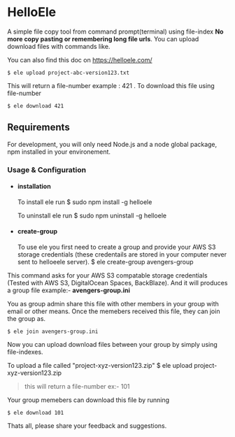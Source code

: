 # HelloEle

A simple file copy tool from command prompt(terminal) using file-index **No more copy pasting or remembering long file urls**.
You can upload download files with commands like.

You can also find this doc on https://helloele.com/

	$ ele upload project-abc-version123.txt
This will return a file-number example :  421  .  To download this file using file-number

	$ ele download 421


## Requirements

For development, you will only need Node.js and a node global package, npm installed in your environement.

### Usage & Configuration
- #### installation 
  To install ele run
      $ sudo npm install -g helloele
	  
  To uninstall ele run
      $ sudo npm uninstall -g helloele

- #### create-group 
  To use ele you first need to create a group and provide your AWS S3 storage credentials (these credentails are stored in your computer never sent to helloeele server). 
      $ ele create-group avengers-group

This command asks for your AWS S3 compatable storage credentials (Tested with AWS S3, DigitalOcean Spaces, BackBlaze). And it will produces a group file example:- **avengers-group.ini**

You as group admin share this file with other members in your group with email or other means. Once the memebers received this file, they can join the group as.

	$ ele join avengers-group.ini

Now you can upload download files between your group by simply using file-indexes.

To upload a file called "project-xyz-version123.zip"
	$ ele upload project-xyz-version123.zip
> this will return a file-number ex:-  101

Your group memebers can download this file by running

	$ ele download 101

Thats all, please share your feedback and suggestions.


